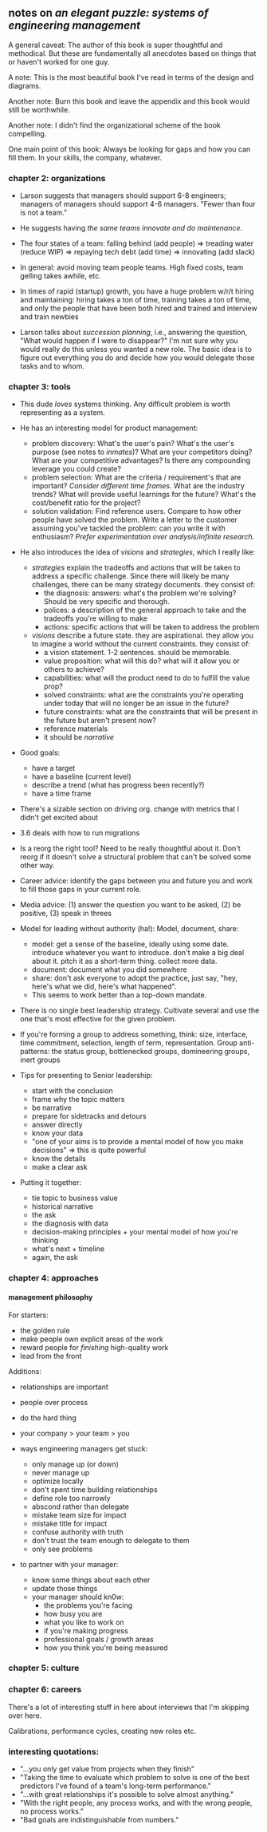 ## notes on _an elegant puzzle: systems of engineering management_

A general caveat: The author of this book is super thoughtful and methodical. But these are fundamentally all anecdotes based on things that or haven't worked for one guy.

A note: This is the most beautiful book I've read in terms of the design and diagrams.

Another note: Burn this book and leave the appendix and this book would still be worthwhile.

Another note: I didn't find the organizational scheme of the book compelling.

One main point of this book: Always be looking for gaps and how you can fill them. In your skills, the company, whatever.

### chapter 2: organizations

- Larson suggests that managers should support 6-8 engineers; managers of managers should support 4-6 managers. "Fewer than four is not a team."

- He suggests having _the same teams innovate and do maintenance_.

- The four states of a team: falling behind (add people) => treading water (reduce WIP) => repaying tech debt (add time) => innovating (add slack)

- In general: avoid moving team people teams. High fixed costs, team gelling takes awhile, etc.

- In times of rapid (startup) growth, you have a huge problem w/r/t hiring and maintaining: hiring takes a ton of time, training takes a ton of time, and only the people that have been both hired and trained and interview and train newbies

- Larson talks about _succession planning_, i.e., answering the question, "What would happen if I were to disappear?" I'm not sure why you would really do this unless you wanted a new role. The basic idea is to figure out everything you do and decide how you would delegate those tasks and to whom. 

### chapter 3: tools

- This dude _loves_ systems thinking. Any difficult problem is worth representing as a system.

- He has an interesting model for product management:
  - problem discovery: What's the user's pain? What's the user's purpose (see notes to _inmates_)? What are your competitors doing? What are your competitive advantages? Is there any compounding leverage you could create?
  - problem selection: What are the criteria / requirement's that are important? _Consider different time frames._ What are the industry trends? What will provide useful learnings for the future? What's the cost/benefit ratio for the project?
  - solution validation: Find reference users. Compare to how other people have solved the problem. Write a letter to the customer assuming you've tackled the problem: can you write it with enthusiasm? _Prefer experimentation over analysis/infinite research._

- He also introduces the idea of _visions_ and _strategies_, which I really like:
  - _strategies_ explain the tradeoffs and actions that will be taken to address a specific challenge. Since there will likely be many challenges, there can be many strategy documents. they consist of:
    - the diagnosis: answers: what's the problem we're solving? Should be very specific and thorough.
    - polices: a description of the general approach to take and the tradeoffs you're willing to make
    - actions: specific actions that will be taken to address the problem
  - _visions_ describe a future state. they are aspirational. they allow you to imagine a world without the current constraints. they consist of:
    - a vision statement. 1-2 sentences. should be memorable.
    - value proposition: what will this do? what will it allow you or others to achieve?
    - capabilities: what will the product need to do to fulfill the value prop?
    - solved constraints: what are the constraints you're operating under today that will no longer be an issue in the future?
    - future constraints: what are the constraints that will be present in the future but aren't present now?
    - reference materials
    - it should be _narrative_

- Good goals:
  - have a target
  - have a baseline (current level)
  - describe a trend (what has progress been recently?)
  - have a time frame

- There's a sizable section on driving org. change with metrics that I didn't get excited about

- 3.6 deals with how to run migrations

- Is a reorg the right tool? Need to be really thoughtful about it. Don't reorg if it doesn't solve a structural problem that can't be solved some other way.

- Career advice: identify the gaps between you and future you and work to fill those gaps in your current role. 

- Media advice: (1) answer the question you want to be asked, (2) be positive, (3) speak in threes

- Model for leading without authority (ha!): Model, document, share:
  - model: get a sense of the baseline, ideally using some date. introduce whatever you want to introduce. don't make a big deal about it. pitch it as a short-term thing. collect more data.
  - document: document what you did somewhere
  - share: don't ask everyone to adopt the practice, just say, "hey, here's what we did, here's what happened".
  - This seems to work better than a top-down mandate.

- There is no single best leadership strategy. Cultivate several and use the one that's most effective for the given problem.

- If you're forming a group to address something, think: size, interface, time commitment, selection, length of term, representation. Group anti-patterns: the status group, bottlenecked groups, domineering groups, inert groups

- Tips for presenting to Senior leadership:
  - start with the conclusion
  - frame why the topic matters
  - be narrative
  - prepare for sidetracks and detours
  - answer directly
  - know your data
  - "one of your aims is to provide a mental model of how you make decisions" => this is quite powerful
  - know the details
  - make a clear ask

- Putting it together:
  - tie topic to business value
  - historical narrative
  - the ask
  - the diagnosis with data
  - decision-making principles + your mental model of how you're thinking
  - what's next + timeline
  - again, the ask

### chapter 4: approaches

#### management philosophy

For starters:

- the golden rule
- make people own explicit areas of the work
- reward people for _finishing_ high-quality work
- lead from the front

Additions:

- relationships are important
- people over process
- do the hard thing
- your company > your team > you


- ways engineering managers get stuck:
  - only manage up (or down)
  - never manage up
  - optimize locally
  - don't spent time building relationships
  - define role too narrowly
  - abscond rather than delegate
  - mistake team size for impact
  - mistake title for impact
  - confuse authority with truth
  - don't trust the team enough to delegate to them
  - only see problems

- to partner with your manager:
  - know some things about each other
  - update those things
  - your manager should kn0w:
    - the problems you're facing
    - how busy you are
    -  what you like to work on
    - if you're making progress
    - professional goals / growth areas
    - how you think you're being measured 

### chapter 5: culture


### chapter 6: careers

There's a lot of interesting stuff in here about interviews that I'm skipping over here.

Calibrations, performance cycles, creating new roles etc.


### interesting quotations:

- "...you only get value from projects when they finish"
- "Taking the time to evaluate which problem to solve is one of the best predictors I've found of a team's long-term performance."
- "...with great relationships it's possible to solve almost anything."
- "With the right people, any process works, and with the wrong people, no process works."
- "Bad goals are indistinguishable from numbers."